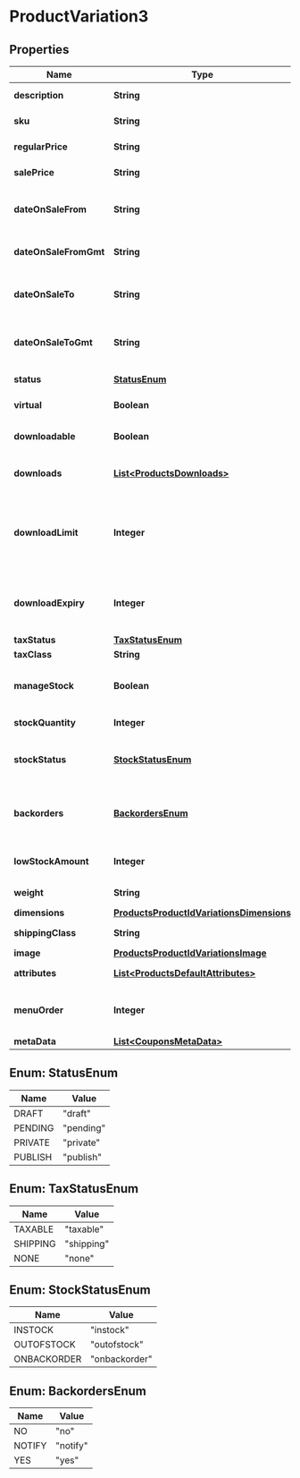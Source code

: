 

# ProductVariation3


## Properties

Name | Type | Description | Notes
------------ | ------------- | ------------- | -------------
**description** | **String** | Variation description. |  [optional]
**sku** | **String** | Unique identifier. |  [optional]
**regularPrice** | **String** | Variation regular price. |  [optional]
**salePrice** | **String** | Variation sale price. |  [optional]
**dateOnSaleFrom** | **String** | Start date of sale price, in the site&#39;s timezone. |  [optional]
**dateOnSaleFromGmt** | **String** | Start date of sale price, as GMT. |  [optional]
**dateOnSaleTo** | **String** | End date of sale price, in the site&#39;s timezone. |  [optional]
**dateOnSaleToGmt** | **String** | End date of sale price, in the site&#39;s timezone. |  [optional]
**status** | [**StatusEnum**](#StatusEnum) | Variation status. |  [optional]
**virtual** | **Boolean** | If the variation is virtual. |  [optional]
**downloadable** | **Boolean** | If the variation is downloadable. |  [optional]
**downloads** | [**List&lt;ProductsDownloads&gt;**](ProductsDownloads.md) | List of downloadable files. |  [optional]
**downloadLimit** | **Integer** | Number of times downloadable files can be downloaded after purchase. |  [optional]
**downloadExpiry** | **Integer** | Number of days until access to downloadable files expires. |  [optional]
**taxStatus** | [**TaxStatusEnum**](#TaxStatusEnum) | Tax status. |  [optional]
**taxClass** | **String** | Tax class. |  [optional]
**manageStock** | **Boolean** | Stock management at variation level. |  [optional]
**stockQuantity** | **Integer** | Stock quantity. |  [optional]
**stockStatus** | [**StockStatusEnum**](#StockStatusEnum) | Controls the stock status of the product. |  [optional]
**backorders** | [**BackordersEnum**](#BackordersEnum) | If managing stock, this controls if backorders are allowed. |  [optional]
**lowStockAmount** | **Integer** | Low Stock amount for the variation. |  [optional]
**weight** | **String** | Variation weight (kg). |  [optional]
**dimensions** | [**ProductsProductIdVariationsDimensions**](ProductsProductIdVariationsDimensions.md) |  |  [optional]
**shippingClass** | **String** | Shipping class slug. |  [optional]
**image** | [**ProductsProductIdVariationsImage**](ProductsProductIdVariationsImage.md) |  |  [optional]
**attributes** | [**List&lt;ProductsDefaultAttributes&gt;**](ProductsDefaultAttributes.md) | List of attributes. |  [optional]
**menuOrder** | **Integer** | Menu order, used to custom sort products. |  [optional]
**metaData** | [**List&lt;CouponsMetaData&gt;**](CouponsMetaData.md) | Meta data. |  [optional]



## Enum: StatusEnum

Name | Value
---- | -----
DRAFT | &quot;draft&quot;
PENDING | &quot;pending&quot;
PRIVATE | &quot;private&quot;
PUBLISH | &quot;publish&quot;



## Enum: TaxStatusEnum

Name | Value
---- | -----
TAXABLE | &quot;taxable&quot;
SHIPPING | &quot;shipping&quot;
NONE | &quot;none&quot;



## Enum: StockStatusEnum

Name | Value
---- | -----
INSTOCK | &quot;instock&quot;
OUTOFSTOCK | &quot;outofstock&quot;
ONBACKORDER | &quot;onbackorder&quot;



## Enum: BackordersEnum

Name | Value
---- | -----
NO | &quot;no&quot;
NOTIFY | &quot;notify&quot;
YES | &quot;yes&quot;




